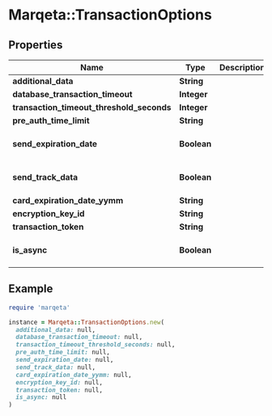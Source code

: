 # Marqeta::TransactionOptions

## Properties

| Name | Type | Description | Notes |
| ---- | ---- | ----------- | ----- |
| **additional_data** | **String** |  | [optional] |
| **database_transaction_timeout** | **Integer** |  | [optional] |
| **transaction_timeout_threshold_seconds** | **Integer** |  | [optional] |
| **pre_auth_time_limit** | **String** |  | [optional] |
| **send_expiration_date** | **Boolean** |  | [optional][default to false] |
| **send_track_data** | **Boolean** |  | [optional][default to false] |
| **card_expiration_date_yymm** | **String** |  | [optional] |
| **encryption_key_id** | **String** |  | [optional] |
| **transaction_token** | **String** |  | [optional] |
| **is_async** | **Boolean** |  | [optional][default to false] |

## Example

```ruby
require 'marqeta'

instance = Marqeta::TransactionOptions.new(
  additional_data: null,
  database_transaction_timeout: null,
  transaction_timeout_threshold_seconds: null,
  pre_auth_time_limit: null,
  send_expiration_date: null,
  send_track_data: null,
  card_expiration_date_yymm: null,
  encryption_key_id: null,
  transaction_token: null,
  is_async: null
)
```

